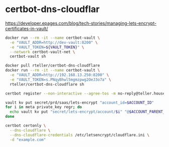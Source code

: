 # certbot-dns-cloudflar
https://developer.epages.com/blog/tech-stories/managing-lets-encrypt-certificates-in-vault/

```bash
docker run --rm -it --name certbot-vault \
  -e "VAULT_ADDR=http://dev-vault:8200" \
  -e "VAULT_TOKEN=${VAULT_TOKEN}" \
  --network certbot-vault-net \
  certbot-vault sh
```
```bash
docker pull rteller/certbot-dns-cloudflare
docker run --rm -it --name certbot-vault \
  -e "VAULT_ADDR=http://192.168.13.250:8200" \
  -e "VAULT_TOKEN=s.PNqyBhwl5mgmzpwg2OeJ3o7a" \
  rteller/certbot-dns-cloudflare sh

certbot register --non-interactive --agree-tos -m no-reply@teller.house

vault kv put secret/prd/saas/lets-encrypt "account_id=$ACCOUNT_ID"
for i in meta private_key regr; do
  echo vault kv put "secret/lets-encrypt/account/$i" "@$ACCOUNT_PARENT_PATH/$ACCOUNT_ID/$i.json"
done


```

```bash
certbot certonly \
  --dns-cloudflare \
  --dns-cloudflare-credentials /etc/letsencrypt/cloudflare.ini \
  -d "example.com"
```